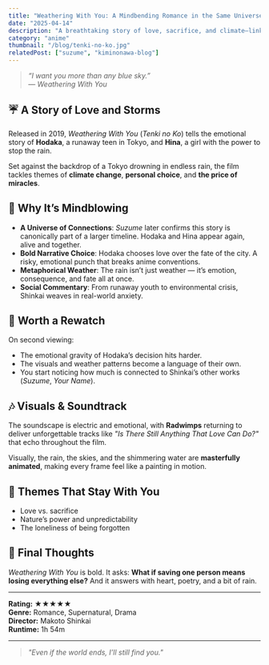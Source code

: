 ```yaml
---
title: "Weathering With You: A Mindbending Romance in the Same Universe as Suzume"
date: "2025-04-14"
description: "A breathtaking story of love, sacrifice, and climate—linked to Suzume through a hidden shared universe."
category: "anime"
thumbnail: "/blog/tenki-no-ko.jpg"
relatedPost: ["suzume", "kiminonawa-blog"]
---
```


> *“I want you more than any blue sky.”*  
> — *Weathering With You*

## ☔ A Story of Love and Storms

Released in 2019, *Weathering With You* (*Tenki no Ko*) tells the emotional story of **Hodaka**, a runaway teen in Tokyo, and **Hina**, a girl with the power to stop the rain.

Set against the backdrop of a Tokyo drowning in endless rain, the film tackles themes of **climate change**, **personal choice**, and **the price of miracles**.

## 🧠 Why It’s Mindblowing

- **A Universe of Connections**: *Suzume* later confirms this story is canonically part of a larger timeline. Hodaka and Hina appear again, alive and together.
- **Bold Narrative Choice**: Hodaka chooses love over the fate of the city. A risky, emotional punch that breaks anime conventions.
- **Metaphorical Weather**: The rain isn’t just weather — it’s emotion, consequence, and fate all at once.
- **Social Commentary**: From runaway youth to environmental crisis, Shinkai weaves in real-world anxiety.

## 🔁 Worth a Rewatch

On second viewing:

- The emotional gravity of Hodaka’s decision hits harder.
- The visuals and weather patterns become a language of their own.
- You start noticing how much is connected to Shinkai’s other works (*Suzume*, *Your Name*).

## 🎶 Visuals & Soundtrack

The soundscape is electric and emotional, with **Radwimps** returning to deliver unforgettable tracks like *"Is There Still Anything That Love Can Do?"* that echo throughout the film.

Visually, the rain, the skies, and the shimmering water are **masterfully animated**, making every frame feel like a painting in motion.

## 🧵 Themes That Stay With You

- Love vs. sacrifice  
- Nature’s power and unpredictability  
- The loneliness of being forgotten

## 🌟 Final Thoughts

*Weathering With You* is bold. It asks: **What if saving one person means losing everything else?** And it answers with heart, poetry, and a bit of rain.

---

**Rating:** ★★★★★  
**Genre:** Romance, Supernatural, Drama  
**Director:** Makoto Shinkai  
**Runtime:** 1h 54m

---

> *"Even if the world ends, I’ll still find you."*
